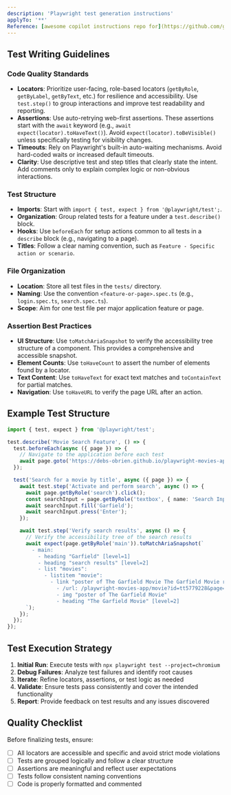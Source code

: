 ```yaml
---
description: 'Playwright test generation instructions'
applyTo: '**'
Reference: [awesome copilot instructions repo for](https://github.com/github/awesome-copilot)
---
```


## Test Writing Guidelines

### Code Quality Standards
- **Locators**: Prioritize user-facing, role-based locators (`getByRole`, `getByLabel`, `getByText`, etc.) for resilience and accessibility. Use `test.step()` to group interactions and improve test readability and reporting.
- **Assertions**: Use auto-retrying web-first assertions. These assertions start with the `await` keyword (e.g., `await expect(locator).toHaveText()`). Avoid `expect(locator).toBeVisible()` unless specifically testing for visibility changes.
- **Timeouts**: Rely on Playwright's built-in auto-waiting mechanisms. Avoid hard-coded waits or increased default timeouts.
- **Clarity**: Use descriptive test and step titles that clearly state the intent. Add comments only to explain complex logic or non-obvious interactions.


### Test Structure
- **Imports**: Start with `import { test, expect } from '@playwright/test';`.
- **Organization**: Group related tests for a feature under a `test.describe()` block.
- **Hooks**: Use `beforeEach` for setup actions common to all tests in a `describe` block (e.g., navigating to a page).
- **Titles**: Follow a clear naming convention, such as `Feature - Specific action or scenario`.


### File Organization
- **Location**: Store all test files in the `tests/` directory.
- **Naming**: Use the convention `<feature-or-page>.spec.ts` (e.g., `login.spec.ts`, `search.spec.ts`).
- **Scope**: Aim for one test file per major application feature or page.

### Assertion Best Practices
- **UI Structure**: Use `toMatchAriaSnapshot` to verify the accessibility tree structure of a component. This provides a comprehensive and accessible snapshot.
- **Element Counts**: Use `toHaveCount` to assert the number of elements found by a locator.
- **Text Content**: Use `toHaveText` for exact text matches and `toContainText` for partial matches.
- **Navigation**: Use `toHaveURL` to verify the page URL after an action.


## Example Test Structure

```typescript
import { test, expect } from '@playwright/test';

test.describe('Movie Search Feature', () => {
  test.beforeEach(async ({ page }) => {
    // Navigate to the application before each test
    await page.goto('https://debs-obrien.github.io/playwright-movies-app');
  });

  test('Search for a movie by title', async ({ page }) => {
    await test.step('Activate and perform search', async () => {
      await page.getByRole('search').click();
      const searchInput = page.getByRole('textbox', { name: 'Search Input' });
      await searchInput.fill('Garfield');
      await searchInput.press('Enter');
    });

    await test.step('Verify search results', async () => {
      // Verify the accessibility tree of the search results
      await expect(page.getByRole('main')).toMatchAriaSnapshot(`
        - main:
          - heading "Garfield" [level=1]
          - heading "search results" [level=2]
          - list "movies":
            - listitem "movie":
              - link "poster of The Garfield Movie The Garfield Movie rating":
                - /url: /playwright-movies-app/movie?id=tt5779228&page=1
                - img "poster of The Garfield Movie"
                - heading "The Garfield Movie" [level=2]
      `);
    });
  });
});
```

## Test Execution Strategy

1. **Initial Run**: Execute tests with `npx playwright test --project=chromium`
2. **Debug Failures**: Analyze test failures and identify root causes
3. **Iterate**: Refine locators, assertions, or test logic as needed
4. **Validate**: Ensure tests pass consistently and cover the intended functionality
5. **Report**: Provide feedback on test results and any issues discovered

## Quality Checklist

Before finalizing tests, ensure:
- [ ] All locators are accessible and specific and avoid strict mode violations
- [ ] Tests are grouped logically and follow a clear structure
- [ ] Assertions are meaningful and reflect user expectations
- [ ] Tests follow consistent naming conventions
- [ ] Code is properly formatted and commented
